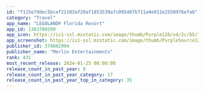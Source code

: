 ```yaml
---
id: "f115e7ddec5bcef21103af20af1853539a7c095407b711a4e912e2550976efa6"
category: "Travel"
app_name: "LEGOLAND® Florida Resort"
app_id: 1383780299
app_icon: https://is1-ssl.mzstatic.com/image/thumb/Purple126/v4/2c/b5/1b/2cb51b01-d5c8-88d2-571d-6886ddfffebd/AppIcon-1x_U007emarketing-0-7-0-85-220-0.png/1024x1024bb.png
app_screenshot: https://is1-ssl.mzstatic.com/image/thumb/PurpleSource122/v4/cc/7a/0f/cc7a0fc2-b75e-cdc1-2b91-efae9b39c75c/6d3d3b91-e76f-401b-a04e-68a3d1cec4b7_LLF-E-1.png/1242x2688bb.png
publisher_id: 374862994
publisher_name: "Merlin Entertainments"
rank: 431
most_recent_release: 2024-01-25 00:00:00
release_count_in_past_year: 9
release_count_in_past_year_category: 17
release_count_in_past_year_top_in_category: 35
---
```

